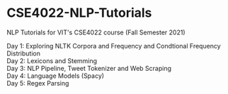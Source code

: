 # CSE4022-NLP-Tutorials
NLP Tutorials for VIT's CSE4022 course (Fall Semester 2021) 

Day 1: Exploring NLTK Corpora and Frequency and Condtional Frequency Distribution  
Day 2: Lexicons and Stemming  
Day 3: NLP Pipeline, Tweet Tokenizer and Web Scraping  
Day 4: Language Models (Spacy)  
Day 5: Regex Parsing
